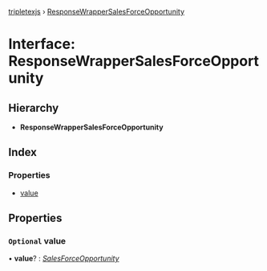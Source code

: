 [tripletexjs](../README.md) › [ResponseWrapperSalesForceOpportunity](responsewrappersalesforceopportunity.md)

# Interface: ResponseWrapperSalesForceOpportunity

## Hierarchy

* **ResponseWrapperSalesForceOpportunity**

## Index

### Properties

* [value](responsewrappersalesforceopportunity.md#optional-value)

## Properties

### `Optional` value

• **value**? : *[SalesForceOpportunity](salesforceopportunity.md)*
